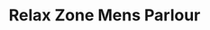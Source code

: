 ---
title: "Relax Zone Mens Parlour"
url: /narayangaon/relax-zone-mens-parlour/
shop: hairdresser
---
